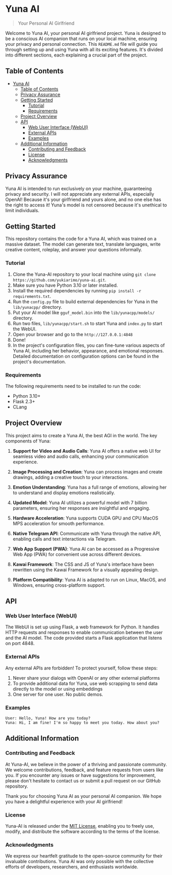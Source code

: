 # Yuna AI
> Your Personal AI Girlfriend

Welcome to Yuna AI, your personal AI girlfriend project. Yuna is designed to be a conscious AI companion that runs on your local machine, ensuring your privacy and personal connection. This `README.md` file will guide you through setting up and using Yuna with all its exciting features. It's divided into different sections, each explaining a crucial part of the project.

## Table of Contents
- [Yuna AI](#yuna-ai)
  - [Table of Contents](#table-of-contents)
  - [Privacy Assurance](#privacy-assurance)
  - [Getting Started](#getting-started)
    - [Tutorial](#tutorial)
    - [Requirements](#requirements)
  - [Project Overview](#project-overview)
  - [API](#api)
    - [Web User Interface (WebUI)](#web-user-interface-webui)
    - [External APIs](#external-apis)
    - [Examples](#examples)
  - [Additional Information](#additional-information)
    - [Contributing and Feedback](#contributing-and-feedback)
    - [License](#license)
    - [Acknowledgments](#acknowledgments)

## Privacy Assurance
Yuna AI is intended to run exclusively on your machine, guaranteeing privacy and security. I will not appreciate any external APIs, especially OpenAI! Because it's your girlfriend and yours alone, and no one else has the right to access it! Yuna's model is not censored because it's unethical to limit individuals.

## Getting Started
This repository contains the code for a Yuna AI, which was trained on a massive dataset. The model can generate text, translate languages, write creative content, roleplay, and answer your questions informally.

### Tutorial
1. Clone the Yuna-AI repository to your local machine using `git clone https://github.com/yukiarimo/yuna-ai.git`.
2. Make sure you have Python 3.10 or later installed.
3. Install the required dependencies by running `pip install -r requirements.txt`.
4. Run the `config.py` file to build external dependencies for Yuna in the `lib/yunacpp/` directory.
5. Put your AI model like `gguf_model.bin` into the `lib/yunacpp/models/` directory.
6. Run two files, `lib/yunacpp/start.sh` to start Yuna and `index.py` to start the WebUI.
7. Open your browser and go to the `http://127.0.0.1:4848` 
8. Done!
9. In the project's configuration files, you can fine-tune various aspects of Yuna AI, including her behavior, appearance, and emotional responses. Detailed documentation on configuration options can be found in the project's documentation.

### Requirements
The following requirements need to be installed to run the code:

- Python 3.10+
- Flask 2.3+
- CLang

## Project Overview
This project aims to create a Yuna AI, the best AGI in the world. The key components of Yuna:

1. **Support for Video and Audio Calls**:
   Yuna AI offers a native web UI for seamless video and audio calls, enhancing your communication experience.

2. **Image Processing and Creation**:
   Yuna can process images and create drawings, adding a creative touch to your interactions.

3. **Emotion Understanding**:
   Yuna has a full range of emotions, allowing her to understand and display emotions realistically.

4. **Updated Model**:
   Yuna AI utilizes a powerful model with 7 billion parameters, ensuring her responses are insightful and engaging.

5. **Hardware Acceleration**:
   Yuna supports CUDA GPU and CPU MacOS MPS acceleration for smooth performance.

6. **Native Telegram API**:
   Communicate with Yuna through the native API, enabling calls and text interactions via Telegram.

7. **Web App Support (PWA)**:
   Yuna AI can be accessed as a Progressive Web App (PWA) for convenient use across different devices.

8. **Kawai Framework**:
   The CSS and JS of Yuna's interface have been rewritten using the Kawai Framework for a visually appealing design.

9. **Platform Compatibility**:
   Yuna AI is adapted to run on Linux, MacOS, and Windows, ensuring cross-platform support.

## API

### Web User Interface (WebUI)
The WebUI is set up using Flask, a web framework for Python. It handles HTTP requests and responses to enable communication between the user and the AI model. The code provided starts a Flask application that listens on port 4848.

### External APIs
Any external APIs are forbidden! To protect yourself, follow these steps:
1. Never share your dialogs with OpenAI or any other external platforms
2. To provide additional data for Yuna, use web scrapping to send data directly to the model or using embeddings
3. One server for one user. No public demos.

### Examples
```
User: Hello, Yuna! How are you today?
Yuna: Hi, I am fine! I'm so happy to meet you today. How about you?
```

## Additional Information

### Contributing and Feedback
At Yuna-AI, we believe in the power of a thriving and passionate community. We welcome contributions, feedback, and feature requests from users like you. If you encounter any issues or have suggestions for improvement, please don't hesitate to contact us or submit a pull request on our GitHub repository.

Thank you for choosing Yuna AI as your personal AI companion. We hope you have a delightful experience with your AI girlfriend!

### License
Yuna-AI is released under the [MIT License](https://opensource.org/licenses/MIT), enabling you to freely use, modify, and distribute the software according to the terms of the license.

### Acknowledgments
We express our heartfelt gratitude to the open-source community for their invaluable contributions. Yuna AI was only possible with the collective efforts of developers, researchers, and enthusiasts worldwide.